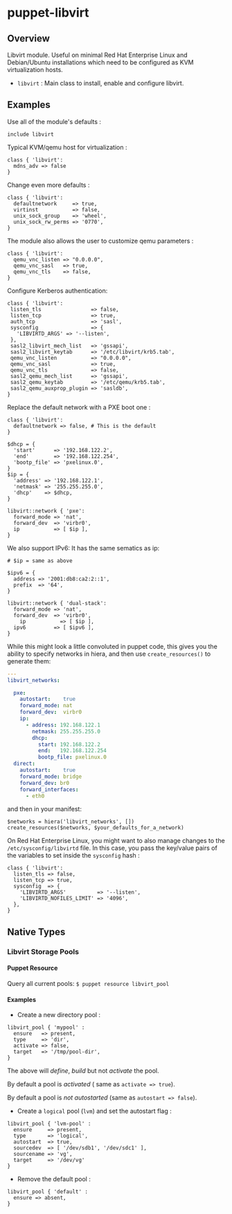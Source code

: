 # puppet-libvirt

## Overview

Libvirt module. Useful on minimal Red Hat Enterprise Linux and Debian/Ubuntu
installations which need to be configured as KVM virtualization hosts.

* `libvirt` : Main class to install, enable and configure libvirt.

## Examples

Use all of the module's defaults :

```puppet
include libvirt
```

Typical KVM/qemu host for virtualization :

```puppet
class { 'libvirt':
  mdns_adv => false
}
```

Change even more defaults :

```puppet
class { 'libvirt':
  defaultnetwork     => true,
  virtinst           => false,
  unix_sock_group    => 'wheel',
  unix_sock_rw_perms => '0770',
}
```

The module also allows the user to customize qemu parameters :

```puppet
class { 'libvirt':
  qemu_vnc_listen => "0.0.0.0",
  qemu_vnc_sasl   => true,
  qemu_vnc_tls    => false,
}
```

Configure Kerberos authentication:

```puppet
class { 'libvirt':
 listen_tls                => false,
 listen_tcp                => true,
 auth_tcp                  => 'sasl',
 sysconfig                 => {
   'LIBVIRTD_ARGS' => '--listen',
 },
 sasl2_libvirt_mech_list   => 'gssapi',
 sasl2_libvirt_keytab      => '/etc/libvirt/krb5.tab',
 qemu_vnc_listen           => "0.0.0.0",
 qemu_vnc_sasl             => true,
 qemu_vnc_tls              => false,
 sasl2_qemu_mech_list      => 'gssapi',
 sasl2_qemu_keytab         => '/etc/qemu/krb5.tab',
 sasl2_qemu_auxprop_plugin => 'sasldb',
}
```

Replace the default network with a PXE boot one :

```puppet
class { 'libvirt':
  defaultnetwork => false, # This is the default
}

$dhcp = {
  'start'      => '192.168.122.2',
  'end'        => '192.168.122.254',
  'bootp_file' => 'pxelinux.0',
}
$ip = {
  'address' => '192.168.122.1',
  'netmask' => '255.255.255.0',
  'dhcp'    => $dhcp,
}

libvirt::network { 'pxe':
  forward_mode => 'nat',
  forward_dev  => 'virbr0',
  ip           => [ $ip ],
}
```

We also support IPv6: It has the same sematics as ip:

```puppet
# $ip = same as above

$ipv6 = {
  address => '2001:db8:ca2:2::1',
  prefix  => '64',
}

libvirt::network { 'dual-stack':
  forward_mode => 'nat',
  forward_dev  => 'virbr0',
	ip           => [ $ip ],
  ipv6         => [ $ipv6 ],
}
```

While this might look a little convoluted in puppet code, this gives you the ability to specify networks in hiera, and then use `create_resources()` to  generate them:

```yaml
---
libvirt_networks:

  pxe:
    autostart:    true
    forward_mode: nat
    forward_dev:  virbr0
    ip:
      - address: 192.168.122.1
        netmask: 255.255.255.0
        dhcp:
          start: 192.168.122.2
          end:   192.168.122.254
          bootp_file: pxelinux.0
  direct:
    autostart:    true
    forward_mode: bridge
    forward_dev: br0
    forward_interfaces:
      - eth0
```

and then in your manifest:

```puppet
$networks = hiera('libvirt_networks', [])
create_resources($networks, $your_defaults_for_a_network)
```

On Red Hat Enterprise Linux, you might want to also manage changes to the
`/etc/sysconfig/libvirtd` file. In this case, you pass the key/value pairs
of the variables to set inside the `sysconfig` hash :

```puppet
class { 'libvirt':
  listen_tls => false,
  listen_tcp => true,
  sysconfig  => {
    'LIBVIRTD_ARGS'          => '--listen',
    'LIBVIRTD_NOFILES_LIMIT' => '4096',
  },
}
```

## Native Types

### Libvirt Storage Pools

#### Puppet Resource

Query all current pools: `$ puppet resource libvirt_pool`

#### Examples

* Create a new directory pool  :

```puppet
libvirt_pool { 'mypool' :
  ensure   => present,
  type     => 'dir',
  activate => false,
  target   => '/tmp/pool-dir',
}
```
The above will *define*, *build* but not *activate* the pool.

By default a pool is *activated* ( same as `activate => true`).

By default a pool is *not autostarted* (same as `autostart => false`).



* Create a `logical` pool (`lvm`) and set the autostart flag :

```puppet
libvirt_pool { 'lvm-pool' :
  ensure     => present,
  type       => 'logical',
  autostart  => true,
  sourcedev  => [ '/dev/sdb1', '/dev/sdc1' ],
  sourcename => 'vg',
  target     => '/dev/vg'
}
```

* Remove the default pool :

```puppet
libvirt_pool { 'default' :
  ensure => absent,
}
```
